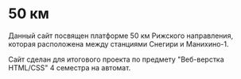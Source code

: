 # 50 км

Данный сайт посвящен платформе 50 км Рижского направления, которая расположена между станциями Снегири и Манихино-1.

Сайт сделан для итогового проекта по предмету "Веб-верстка HTML/CSS" 4 семестра на автомат.
